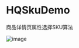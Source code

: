 # HQSkuDemo

商品详情页属性选择SKU算法

![image](https://github.com/yanhaiqiang/HQSkuDemo/blob/master/image.jpg)

